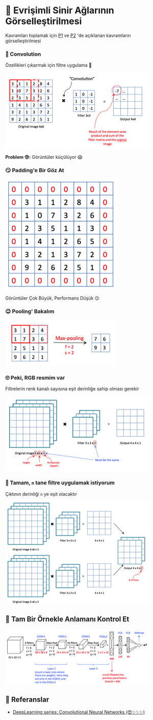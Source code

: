# 👀 Evrişimli Sinir Ağlarının Görselleştirilmesi
Kavramları toplamak için [P1](./0-GenelKavramlar.md) ve [P2](./1-GenelKavramlar-P2.md) 'de açıklanan kavramların görselleştirilmesi

### 💫 Convolution
Özellikleri çıkarmak için filtre uygulama 🤗

<img src="../res/ConvolutionEx.png" width="450"  />

**Problem 😰:** Görüntüler küçülüyor 😱

### 😏 Padding'e Bir Göz At  

<img src="../res/Padding.png" width="350"  />

Görüntüler Çok Büyük, Performans Düşük 😔

### 😉 Pooling' Bakalım

<img src="../res/MaxPooling.png" width="350"  />

### 🙄 Peki, RGB resmim var 
Filtrelerin renk kanalı sayısına eşit derinliğe sahip olması gerekir

<img src="../res/ConvOverVol.png" width="450"  />

### 🤡 Tamam, `n` tane filtre uygulamak istiyorum 
Çıktının derinliği `n` ye eşit olacaktır

<img src="../res/ConvMultiFilter.png" width="450"  />

## 🤗 Tam Bir Örnekle Anlamanı Kontrol Et 

<img src="../res/FullCNNEx.png" width="450"  />

## 🧐 Referanslar
- [DeepLearning series: Convolutional Neural Networks (😍✨✨✨)](https://medium.com/machine-learning-bites/deeplearning-series-convolutional-neural-networks-a9c2f2ee1524)